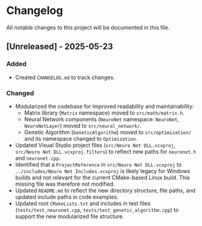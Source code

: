 # Changelog

All notable changes to this project will be documented in this file.

## [Unreleased] - 2025-05-23

### Added
- Created `CHANGELOG.md` to track changes.

### Changed
- Modularized the codebase for improved readability and maintainability:
    - Matrix library (`Matrix` namespace) moved to `src/math/matrix.h`.
    - Neural Network components (`NeuroNet` namespace: `NeuroNet`, `NeuroNetLayer`) moved to `src/neural_network/`.
    - Genetic Algorithm (`GeneticAlgorithm`) moved to `src/optimization/` and its namespace changed to `Optimization`.
- Updated Visual Studio project files (`src/Neuro Net DLL.vcxproj`, `src/Neuro Net DLL.vcxproj.filters`) to reflect new paths for `neuronet.h` and `neuronet.cpp`.
- Identified that a `ProjectReference` in `src/Neuro Net DLL.vcxproj` to `../includes/Neuro Net Includes.vcxproj` is likely legacy for Windows builds and not relevant for the current CMake-based Linux build. This missing file was therefore not modified.
- Updated `README.md` to reflect the new directory structure, file paths, and updated include paths in code examples.
- Updated root `CMakeLists.txt` and includes in test files (`tests/test_neuronet.cpp`, `tests/test_genetic_algorithm.cpp`) to support the new modularized file structure.
